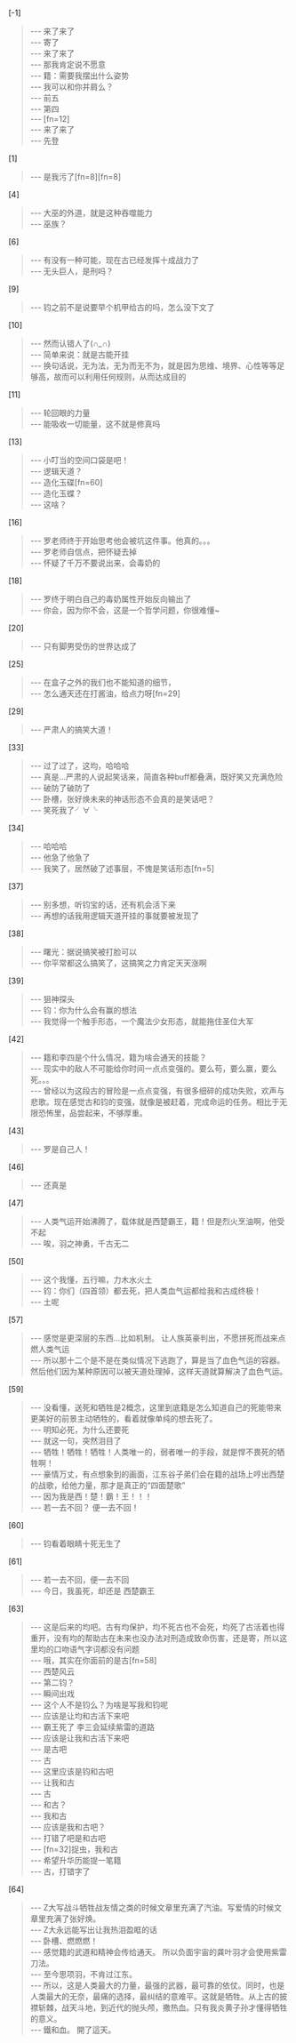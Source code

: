 
[-1] 
>--- 来了来了<br>
>--- 寄了<br>
>--- 来了来了<br>
>--- 那我肯定说不愿意<br>
>--- 籍：需要我摆出什么姿势<br>
>--- 我可以和你并肩么？<br>
>--- 前五<br>
>--- 第四<br>
>--- [fn=12]<br>
>--- 来了来了<br>
>--- 先登<br>

[1] 
>--- 是我污了[fn=8][fn=8]<br>

[4] 
>--- 大巫的外道，就是这种吞噬能力<br>
>--- 巫族？<br>

[6] 
>--- 有没有一种可能，现在古已经发挥十成战力了<br>
>--- 无头巨人，是刑吗？<br>

[9] 
>--- 钧之前不是说要早个机甲给古的吗，怎么没下文了<br>

[10] 
>--- 然而认错人了(*∩_∩*)<br>
>--- 简单来说：就是古能开挂<br>
>--- 换句话说，无为法，无为而无不为，就是因为思维、境界、心性等等足够高，故而可以利用任何规则，从而达成目的<br>

[11] 
>--- 轮回眼的力量<br>
>--- 能吸收一切能量，这不就是修真吗<br>

[13] 
>--- 小叮当的空间口袋是吧！<br>
>--- 逻辑天道？<br>
>--- 造化玉碟[fn=60]<br>
>--- 造化玉蝶？<br>
>--- 这啥？<br>

[16] 
>--- 罗老师终于开始思考他会被坑这件事。他真的。。。<br>
>--- 罗老师自信点，把怀疑去掉<br>
>--- 怀疑了千万不要说出来，会毒奶的<br>

[18] 
>--- 罗终于明白自己的毒奶属性开始反向输出了<br>
>--- 你会，因为你不会，这是一个哲学问题，你很难懂~<br>

[20] 
>--- 只有脚男受伤的世界达成了<br>

[25] 
>--- 在盒子之外的我们也不能知道的细节，<br>
>--- 怎么通天还在打酱油，给点力呀[fn=29]<br>

[29] 
>--- 严肃人的搞笑大道！<br>

[33] 
>--- 过了过了，这均，哈哈哈<br>
>--- 真是…严肃的人说起笑话来，简直各种buff都叠满，既好笑又充满危险<br>
>--- 破防了破防了<br>
>--- 卧槽，张好焕未来的神话形态不会真的是笑话吧？<br>
>--- 笑死我了╯∀╰<br>

[34] 
>--- 哈哈哈<br>
>--- 他急了他急了<br>
>--- 我笑了，居然破了述事层，不愧是笑话形态[fn=5]<br>

[37] 
>--- 别多想，听钧宝的话，还有机会活下来<br>
>--- 再想的话我用逻辑天道开挂的事就要被发现了<br>

[38] 
>--- 曙光：据说搞笑被打脸可以<br>
>--- 你平常都这么搞笑了，这搞笑之力肯定天天涨啊<br>

[39] 
>--- 狙神探头<br>
>--- 钧：你为什么会有赢的想法<br>
>--- 我觉得一个触手形态，一个魔法少女形态，就能拖住圣位大军<br>

[42] 
>--- 籍和李四是个什么情况，籍为啥会通天的技能？<br>
>--- 现实中的敌人不可能给你时间一点点变强的。要么苟，要么赢，要么死。。。<br>
>--- 曾经以为这段古的冒险是一点点变强，有很多细碎的成功失败，欢声与悲歌。现在感觉古和钧的变强，就像是被赶着，完成命运的任务。相比于无限恐怖里，品尝起来，不够厚重。<br>

[43] 
>--- 罗是自己人！<br>

[46] 
>--- 还真是<br>

[47] 
>--- 人类气运开始沸腾了，载体就是西楚霸王，籍！但是烈火烹油啊，他受不起<br>
>--- 唉，羽之神勇，千古无二<br>

[50] 
>--- 这个我懂，五行嘛，力木水火土<br>
>--- 钧：你们（四首领）都去死，把人类血气运都给我和古成终极！<br>
>--- 土呢<br>

[57] 
>--- 感觉是更深层的东西...比如机制。
让人族英豪判出，不愿拼死而战来点燃人类气运<br>
>--- 所以那十二个是不是在类似情况下逃跑了，算是当了血色气运的容器。然后他们因为某种原因可以被天道处理掉，这样天道就算解决了血色气运。<br>

[59] 
>--- 没看懂，送死和牺牲是2概念，这里到底籍是怎么知道自己的死能带来更美好的前景主动牺牲的，看着就像单纯的想去死了。<br>
>--- 明知必死，为什么还要死<br>
>--- 就这一句，突然泪目了<br>
>--- 牺牲！牺牲！牺牲！人类唯一的，弱者唯一的手段，就是悍不畏死的牺牲啊！<br>
>--- 豪情万丈，有点想象到的画面，江东谷子弟们会在籍的战场上哼出西楚的战歌，给他力量，那才是真正的“四面楚歌”<br>
>--- 因为我是西！楚！霸！王！！！<br>
>--- 若一去不回？
便一去不回！<br>

[60] 
>--- 钧看着眼睛十死无生了<br>

[61] 
>--- 若一去不回，便一去不回<br>
>--- 今日，我虽死，却还是    西楚霸王<br>

[63] 
>--- 这是后来的均吧。古有均保护，均不死古也不会死，均死了古活着也得重开，没有均的帮助古在未来也没办法对刑造成致命伤害，还是寄，所以这里均的口吻语气字词都没有问题<br>
>--- 哦，其实在你面前的是古[fn=58]<br>
>--- 西楚风云<br>
>--- 第二钧？<br>
>--- 瞬间出戏<br>
>--- 这个人不是钧么？为啥是写我和钧呢<br>
>--- 应该是让均和古活下来吧<br>
>--- 霸王死了 李三会延续紫雷的道路<br>
>--- 应该是让我和古活下来吧<br>
>--- 是古吧<br>
>--- 古<br>
>--- 这里应该是钧和古吧<br>
>--- 让我和古<br>
>--- 古<br>
>--- 和古？<br>
>--- 我和古<br>
>--- 应该是我和古吧？<br>
>--- 打错了吧是和古吧<br>
>--- [fn=32]捉虫，我和古<br>
>--- 希望升华历能提一笔籍<br>
>--- 古，打错字了<br>

[64] 
>--- Z大写战斗牺牲战友情之类的时候文章里充满了汽油。写爱情的时候文章里充满了张好焕。<br>
>--- Z大永远能写出让我热泪盈眶的话<br>
>--- 卧槽、燃燃燃！<br>
>--- 感觉籍的武道和精神会传给通天。
所以负面宇宙的龚叶羽才会使用紫雷刀法。<br>
>--- 至今思项羽，不肯过江东。<br>
>--- 所以，这是人类最大的力量，最强的武器，最可靠的依仗。同时，也是人类最大的无奈，最痛的选择，最纠结的意难平。这就是牺牲。从上古的披襟斩棘，战天斗地，到近代的抛头颅，撒热血。只有我炎黄子孙才懂得牺牲的意义。<br>
>--- 鐵和血。
開了這天。<br>
